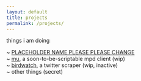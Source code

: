 ```yaml
---
layout: default
title: projects
permalink: /projects/
---
```


things i am doing

~ [PLACEHOLDER NAME PLEASE PLEASE CHANGE](https://discord.gg/j5cs9MZJkT)  
~ [mu](https://github.com/cosmicoptima/mu), a soon-to-be-scriptable mpd client (wip)  
~ [birdwatch](https://github.com/cosmicoptima/birdwatch), a twitter scraper (wip, inactive)  
~ other things (secret)
